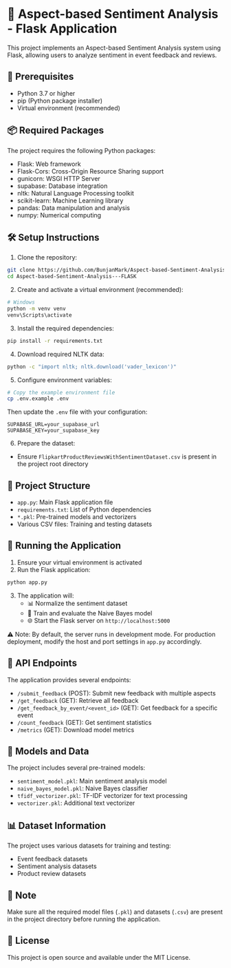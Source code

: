 # 🎯 Aspect-based Sentiment Analysis - Flask Application

This project implements an Aspect-based Sentiment Analysis system using Flask, allowing users to analyze sentiment in event feedback and reviews.

## 🚀 Prerequisites

- Python 3.7 or higher
- pip (Python package installer)
- Virtual environment (recommended)

## 📦 Required Packages

The project requires the following Python packages:
- Flask: Web framework
- Flask-Cors: Cross-Origin Resource Sharing support
- gunicorn: WSGI HTTP Server
- supabase: Database integration
- nltk: Natural Language Processing toolkit
- scikit-learn: Machine Learning library
- pandas: Data manipulation and analysis
- numpy: Numerical computing

## 🛠️ Setup Instructions

1. Clone the repository:
```bash
git clone https://github.com/BunjanMark/Aspect-based-Sentiment-Analysis---FLASK.git
cd Aspect-based-Sentiment-Analysis---FLASK
```

2. Create and activate a virtual environment (recommended):
```bash
# Windows
python -m venv venv
venv\Scripts\activate
```

3. Install the required dependencies:
```bash
pip install -r requirements.txt
```

4. Download required NLTK data:
```bash
python -c "import nltk; nltk.download('vader_lexicon')"
```

5. Configure environment variables:
```bash
# Copy the example environment file
cp .env.example .env
```
Then update the `.env` file with your configuration:
```
SUPABASE_URL=your_supabase_url
SUPABASE_KEY=your_supabase_key
```

6. Prepare the dataset:
- Ensure `FlipkartProductReviewsWithSentimentDataset.csv` is present in the project root directory

## 📁 Project Structure

- `app.py`: Main Flask application file
- `requirements.txt`: List of Python dependencies
- `*.pkl`: Pre-trained models and vectorizers
- Various CSV files: Training and testing datasets

## 🚀 Running the Application

1. Ensure your virtual environment is activated
2. Run the Flask application:
```bash
python app.py
```
3. The application will:
   - 📊 Normalize the sentiment dataset
   - 🤖 Train and evaluate the Naive Bayes model
   - 🌐 Start the Flask server on `http://localhost:5000`

⚠️ Note: By default, the server runs in development mode. For production deployment, modify the host and port settings in `app.py` accordingly.

## 🔌 API Endpoints

The application provides several endpoints:
- `/submit_feedback` (POST): Submit new feedback with multiple aspects
- `/get_feedback` (GET): Retrieve all feedback
- `/get_feedback_by_event/<event_id>` (GET): Get feedback for a specific event
- `/count_feedback` (GET): Get sentiment statistics
- `/metrics` (GET): Download model metrics

## 🤖 Models and Data

The project includes several pre-trained models:
- `sentiment_model.pkl`: Main sentiment analysis model
- `naive_bayes_model.pkl`: Naive Bayes classifier
- `tfidf_vectorizer.pkl`: TF-IDF vectorizer for text processing
- `vectorizer.pkl`: Additional text vectorizer

## 📊 Dataset Information

The project uses various datasets for training and testing:
- Event feedback datasets
- Sentiment analysis datasets
- Product review datasets

## 📝 Note

Make sure all the required model files (`.pkl`) and datasets (`.csv`) are present in the project directory before running the application.

## 📝 License

This project is open source and available under the MIT License.
